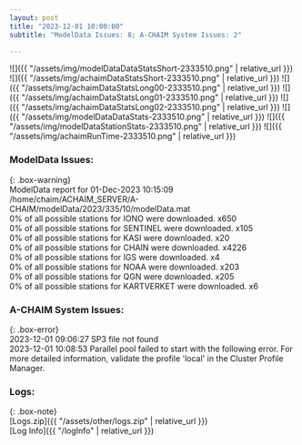 ```yaml
---
layout: post
title: "2023-12-01 10:00:00"
subtitle: "ModelData Issues: 8; A-CHAIM System Issues: 2"

---
```


![]({{ "/assets/img/modelDataDataStatsShort-2333510.png" | relative_url }})
![]({{ "/assets/img/achaimDataStatsShort-2333510.png" | relative_url }})
![]({{ "/assets/img/achaimDataStatsLong00-2333510.png" | relative_url }})
![]({{ "/assets/img/achaimDataStatsLong01-2333510.png" | relative_url }})
![]({{ "/assets/img/achaimDataStatsLong02-2333510.png" | relative_url }})
![]({{ "/assets/img/modelDataDataStats-2333510.png" | relative_url }})
![]({{ "/assets/img/modelDataStationStats-2333510.png" | relative_url }})
![]({{ "/assets/img/achaimRunTime-2333510.png" | relative_url }})


### ModelData Issues:  
  
{: .box-warning}  
 ModelData report for 01-Dec-2023 10:15:09   
 /home/chaim/ACHAIM_SERVER/A-CHAIM/modelData/2023/335/10/modelData.mat   
 0% of all possible stations for IONO were downloaded. x650   
 0% of all possible stations for SENTINEL were downloaded. x105   
 0% of all possible stations for KASI were downloaded. x20   
 0% of all possible stations for CHAIN were downloaded. x4226   
 0% of all possible stations for IGS were downloaded. x4   
 0% of all possible stations for NOAA were downloaded. x203   
 0% of all possible stations for QGN were downloaded. x205   
 0% of all possible stations for KARTVERKET were downloaded. x6   
  
### A-CHAIM System Issues:  
  
{: .box-error}  
2023-12-01 09:06:27 SP3 file not found  
2023-12-01 10:08:53 Parallel pool failed to start with the following error. For more detailed information, validate the profile 'local' in the Cluster Profile Manager.  

### Logs:  
  
{: .box-note}  
[Logs.zip]({{ "/assets/other/logs.zip" | relative_url }})  
[Log Info]({{ "/logInfo" | relative_url }})  
